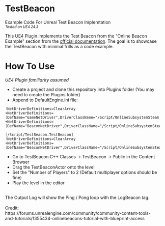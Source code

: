 # TestBeacon
Example Code For Unreal Test Beacon Implemtation<br>
<sup><i>Tested on UE4.24.3</i></sup>

This UE4 Plugin implements the Test Beacon from the "Online Beacon Example" section from the [official documentation](https://docs.unrealengine.com/en-US/Gameplay/Networking/OnlineBeacons/index.html).
The goal is to showcase the TestBeacon with minimal frills as a code example.

# How To Use
<i>UE4 Plugin familiarity assumed</i><br>
* Create a project and clone this repository into Plugins folder (You may need to create the Plugins folder)
* Append to DefaultEngine.ini file:<br>
```[/Script/Engine.Engine]
!NetDriverDefinitions=ClearArray
+NetDriverDefinitions=(DefName="GameNetDriver",DriverClassName="/Script/OnlineSubsystemSteam.SteamNetDriver",DriverClassNameFallback="/Script/OnlineSubsystemUtils.IpNetDriver")
+NetDriverDefinitions=(DefName="BeaconNetDriver",DriverClassName="/Script/OnlineSubsystemSteam.SteamNetDriver",DriverClassNameFallback="/Script/OnlineSubsystemUtils.IpNetDriver")

[/Script/TestBeacon.TestBeacon]
!NetDriverDefinitions=ClearArray
+NetDriverDefinitions=(DefName="BeaconNetDriver",DriverClassName="/Script/OnlineSubsystemSteam.SteamNetDriver",DriverClassNameFallback="/Script/OnlineSubsystemUtils.IpNetDriver")
```
* Go to TestBeacon C++ Classes -> TestBeacon -> Public in the Content Browser
* Drag the TestBeaconActor onto the level
* Set the "Number of Players" to 2 (Default multiplayer options should be fine)
* Play the level in the editor
<br>
The Output Log will show the Ping / Pong loop with the LogBeacon tag.<br><br>
Credit:<br>
https://forums.unrealengine.com/community/community-content-tools-and-tutorials/1355434-onlinebeacons-tutorial-with-blueprint-access
